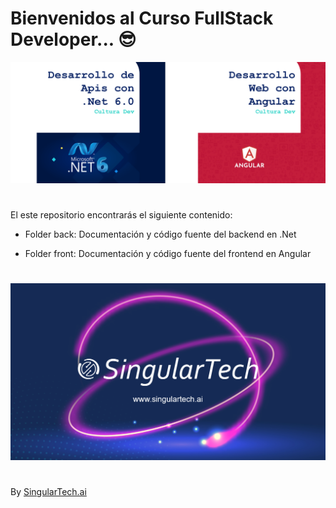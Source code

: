 # Bienvenidos al Curso FullStack Developer... 😎

![Cover](resources/images/Course-Cover.png)

# 

El este repositorio encontrarás el siguiente contenido:

- Folder back: Documentación y código fuente del backend en .Net

- Folder front: Documentación y código fuente del frontend  en Angular

# 

![Singular](resources/images/Singular.png)

# 

By [SingularTech.ai](https://singulartech.ai/)
